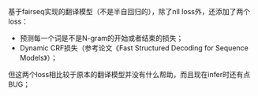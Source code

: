 基于fairseq实现的翻译模型（不是半自回归的），除了nll loss外，还添加了两个loss：

- 预测每一个词是不是N-gram的开始或者结束的损失；
- Dynamic CRF损失（参考论文《Fast Structured Decoding for Sequence Models》）；

但这两个loss相比较于原本的翻译模型并没有什么帮助，而且现在infer时还有点BUG；

